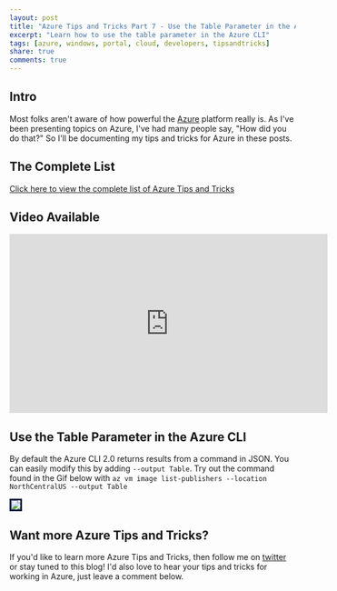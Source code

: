 ```yaml
---
layout: post
title: "Azure Tips and Tricks Part 7 - Use the Table Parameter in the Azure CLI"
excerpt: "Learn how to use the table parameter in the Azure CLI"
tags: [azure, windows, portal, cloud, developers, tipsandtricks]
share: true
comments: true
---
```


## Intro

Most folks aren't aware of how powerful the [Azure](http://www.azure.com) platform really is. As I've been presenting topics on Azure, I've had many people say, "How did you do that?" So I'll be documenting my tips and tricks for Azure in these posts.

## The Complete List

[Click here to view the complete list of Azure Tips and Tricks ](https://www.michaelcrump.net/azure-tips-and-tricks-complete-list/)

## Video Available

<iframe width="560" height="315" src="https://www.youtube.com/embed/tI66gnK3MBs?rel=0&amp;showinfo=0" frameborder="0" allow="autoplay; encrypted-media" allowfullscreen></iframe>

## Use the Table Parameter in the Azure CLI

By default the Azure CLI 2.0 returns results from a command in JSON. You can easily modify this by adding `--output Table`. Try out the command found in the Gif below with `az vm image list-publishers --location NorthCentralUS --output Table`

<img style="border:3px solid #021a40" src="/files/azuretip7.gif">


## Want more Azure Tips and Tricks?

If you'd like to learn more Azure Tips and Tricks, then follow me on [twitter](http://twitter.com/mbcrump) or stay tuned to this blog! I'd also love to hear your tips and tricks for working in Azure, just leave a comment below. 